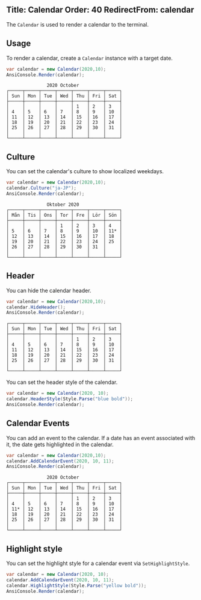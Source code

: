 ﻿Title: Calendar
Order: 40
RedirectFrom: calendar
---

The `Calendar` is used to render a calendar to the terminal.

## Usage

To render a calendar, create a `Calendar` instance with a target date.

```csharp
var calendar = new Calendar(2020,10);
AnsiConsole.Render(calendar);
```

```text
               2020 October
┌─────┬─────┬─────┬─────┬─────┬─────┬─────┐
│ Sun │ Mon │ Tue │ Wed │ Thu │ Fri │ Sat │
├─────┼─────┼─────┼─────┼─────┼─────┼─────┤
│     │     │     │     │ 1   │ 2   │ 3   │
│ 4   │ 5   │ 6   │ 7   │ 8   │ 9   │ 10  │
│ 11  │ 12  │ 13  │ 14  │ 15  │ 16  │ 17  │
│ 18  │ 19  │ 20  │ 21  │ 22  │ 23  │ 24  │
│ 25  │ 26  │ 27  │ 28  │ 29  │ 30  │ 31  │
│     │     │     │     │     │     │     │
└─────┴─────┴─────┴─────┴─────┴─────┴─────┘
```

## Culture

You can set the calendar's culture to show localized weekdays.

```csharp
var calendar = new Calendar(2020,10);
calendar.Culture("ja-JP");
AnsiConsole.Render(calendar);
```

```text
               Oktober 2020
┌─────┬─────┬─────┬─────┬─────┬─────┬─────┐
│ Mån │ Tis │ Ons │ Tor │ Fre │ Lör │ Sön │
├─────┼─────┼─────┼─────┼─────┼─────┼─────┤
│     │     │     │ 1   │ 2   │ 3   │ 4   │
│ 5   │ 6   │ 7   │ 8   │ 9   │ 10  │ 11* │
│ 12  │ 13  │ 14  │ 15  │ 16  │ 17  │ 18  │
│ 19  │ 20  │ 21  │ 22  │ 23  │ 24  │ 25  │
│ 26  │ 27  │ 28  │ 29  │ 30  │ 31  │     │
│     │     │     │     │     │     │     │
└─────┴─────┴─────┴─────┴─────┴─────┴─────┘
```

## Header

You can hide the calendar header.

```csharp
var calendar = new Calendar(2020,10);
calendar.HideHeader();
AnsiConsole.Render(calendar);
```

```text
┌─────┬─────┬─────┬─────┬─────┬─────┬─────┐
│ Sun │ Mon │ Tue │ Wed │ Thu │ Fri │ Sat │
├─────┼─────┼─────┼─────┼─────┼─────┼─────┤
│     │     │     │     │ 1   │ 2   │ 3   │
│ 4   │ 5   │ 6   │ 7   │ 8   │ 9   │ 10  │
│ 11  │ 12  │ 13  │ 14  │ 15  │ 16  │ 17  │
│ 18  │ 19  │ 20  │ 21  │ 22  │ 23  │ 24  │
│ 25  │ 26  │ 27  │ 28  │ 29  │ 30  │ 31  │
│     │     │     │     │     │     │     │
└─────┴─────┴─────┴─────┴─────┴─────┴─────┘
```

You can set the header style of the calendar.

```csharp
var calendar = new Calendar(2020, 10);
calendar.HeaderStyle(Style.Parse("blue bold"));
AnsiConsole.Render(calendar);
```


## Calendar Events

You can add an event to the calendar.
If a date has an event associated with it, the date gets highlighted in the calendar.

```csharp
var calendar = new Calendar(2020,10);
calendar.AddCalendarEvent(2020, 10, 11);
AnsiConsole.Render(calendar);
```

```text
               2020 October
┌─────┬─────┬─────┬─────┬─────┬─────┬─────┐
│ Sun │ Mon │ Tue │ Wed │ Thu │ Fri │ Sat │
├─────┼─────┼─────┼─────┼─────┼─────┼─────┤
│     │     │     │     │ 1   │ 2   │ 3   │
│ 4   │ 5   │ 6   │ 7   │ 8   │ 9   │ 10  │
│ 11* │ 12  │ 13  │ 14  │ 15  │ 16  │ 17  │
│ 18  │ 19  │ 20  │ 21  │ 22  │ 23  │ 24  │
│ 25  │ 26  │ 27  │ 28  │ 29  │ 30  │ 31  │
│     │     │     │     │     │     │     │
└─────┴─────┴─────┴─────┴─────┴─────┴─────┘
```

## Highlight style

You can set the highlight style for a calendar event via `SetHighlightStyle`.

```csharp
var calendar = new Calendar(2020, 10);
calendar.AddCalendarEvent(2020, 10, 11);
calendar.HighlightStyle(Style.Parse("yellow bold"));
AnsiConsole.Render(calendar);
```
